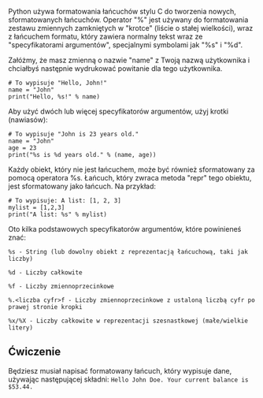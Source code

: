 Python używa formatowania łańcuchów stylu C do tworzenia nowych, sformatowanych łańcuchów. Operator "%" jest używany do formatowania zestawu zmiennych zamkniętych w "krotce" (liście o stałej wielkości), wraz z łańcuchem formatu, który zawiera normalny tekst wraz ze "specyfikatorami argumentów", specjalnymi symbolami jak "%s" i "%d".

Załóżmy, że masz zmienną o nazwie "name" z Twoją nazwą użytkownika i chciałbyś następnie wydrukować powitanie dla tego użytkownika.

    # To wypisuje "Hello, John!"
    name = "John"
    print("Hello, %s!" % name)

Aby użyć dwóch lub więcej specyfikatorów argumentów, użyj krotki (nawiasów):

    # To wypisuje "John is 23 years old."
    name = "John"
    age = 23
    print("%s is %d years old." % (name, age))

Każdy obiekt, który nie jest łańcuchem, może być również sformatowany za pomocą operatora %s. Łańcuch, który zwraca metoda "repr" tego obiektu, jest sformatowany jako łańcuch. Na przykład:

    # To wypisuje: A list: [1, 2, 3]
    mylist = [1,2,3]
    print("A list: %s" % mylist)

Oto kilka podstawowych specyfikatorów argumentów, które powinieneś znać:

`%s - String (lub dowolny obiekt z reprezentacją łańcuchową, taki jak liczby)`

`%d - Liczby całkowite`

`%f - Liczby zmiennoprzecinkowe`

`%.<liczba cyfr>f - Liczby zmiennoprzecinkowe z ustaloną liczbą cyfr po prawej stronie kropki`

`%x/%X - Liczby całkowite w reprezentacji szesnastkowej (małe/wielkie litery)`

Ćwiczenie
--------

Będziesz musiał napisać formatowany łańcuch, który wypisuje dane, używając następującej składni:
   `Hello John Doe. Your current balance is $53.44.`